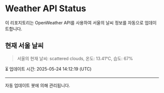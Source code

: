 
# Weather API Status

이 리포지토리는 OpenWeather API를 사용하여 서울의 날씨 정보를 자동으로 업데이트합니다.

## 현재 서울 날씨
> 서울의 현재 날씨: scattered clouds, 온도: 13.41°C, 습도: 67%

⏳ 업데이트 시간: 2025-05-24 14:12:19 (UTC)

---
자동 업데이트 봇에 의해 관리됩니다.
